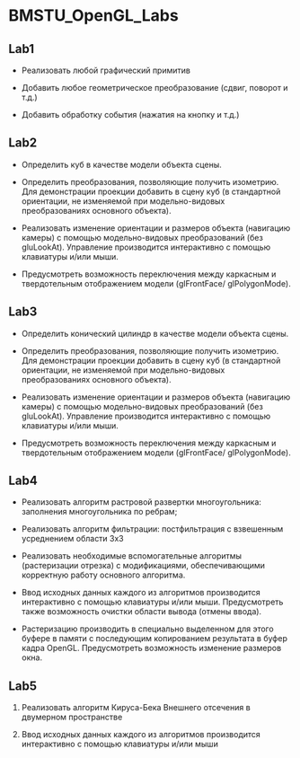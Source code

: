 # BMSTU_OpenGL_Labs
## Lab1
 - Реализовать любой графический примитив

 - Добавить любое геометрическое преобразование (сдвиг, поворот и т.д.)

 - Добавить обработку события (нажатия на кнопку и т.д.)
## Lab2
 - Определить куб в качестве модели объекта сцены.
 
 - Определить преобразования, позволяющие получить изометрию. Для демонстрации проекции добавить в сцену куб (в стандартной ориентации, не изменяемой при модельно-видовых преобразованиях основного объекта).

 - Реализовать изменение ориентации и размеров объекта (навигацию камеры) с помощью модельно-видовых преобразований (без gluLookAt). Управление производится интерактивно с помощью клавиатуры и/или мыши.

 - Предусмотреть возможность переключения между каркасным и твердотельным отображением модели (glFrontFace/ glPolygonMode).
## Lab3
 - Определить конический цилиндр в качестве модели объекта сцены.
 
 - Определить преобразования, позволяющие получить изометрию. Для демонстрации проекции добавить в сцену куб (в стандартной ориентации, не изменяемой при модельно-видовых преобразованиях основного объекта).

 - Реализовать изменение ориентации и размеров объекта (навигацию камеры) с помощью модельно-видовых преобразований (без gluLookAt). Управление производится интерактивно с помощью клавиатуры и/или мыши.
 - Предусмотреть возможность переключения между каркасным и твердотельным отображением модели (glFrontFace/ glPolygonMode).
## Lab4
 - Реализовать алгоритм растровой развертки многоугольника:  заполнения многоугольника по ребрам;

 - Реализовать алгоритм фильтрации: постфильтрация с взвешенным усреднением области 3х3

 - Реализовать необходимые вспомогательные алгоритмы (растеризации отрезка) с модификациями, обеспечивающими корректную работу основного алгоритма.

 - Ввод исходных данных каждого из алгоритмов производится интерактивно с помощью клавиатуры и/или мыши. Предусмотреть также возможность очистки области вывода (отмены ввода).

 - Растеризацию производить в специально выделенном для этого буфере в памяти с последующим копированием результата в буфер кадра OpenGL. Предусмотреть возможность изменение размеров окна.

## Lab5

1. Реализовать алгоритм Кируса-Бека Внешнего отсечения в двумерном пространстве

2. Ввод исходных данных каждого из алгоритмов производится интерактивно с помощью клавиатуры и/или мыши
